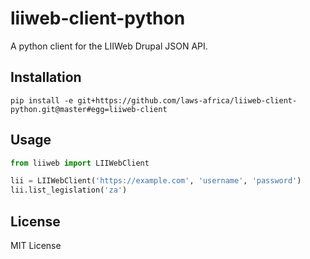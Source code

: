 # liiweb-client-python

A python client for the LIIWeb Drupal JSON API.

## Installation

`pip install -e git+https://github.com/laws-africa/liiweb-client-python.git@master#egg=liiweb-client`

## Usage

```python
from liiweb import LIIWebClient

lii = LIIWebClient('https://example.com', 'username', 'password')
lii.list_legislation('za')
```

## License

MIT License
